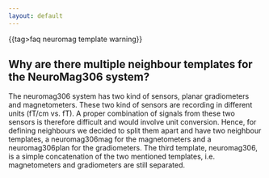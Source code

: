 ```yaml
---
layout: default
---
```


{{tag>faq neuromag template warning}}

## Why are there multiple neighbour templates for the NeuroMag306 system?

The neuromag306 system has two kind of sensors, planar gradiometers and magnetometers. These two kind of sensors are recording in different units (fT/cm vs. fT). A proper combination of signals from these two sensors is therefore difficult and would involve unit conversion. Hence, for defining neighbours we decided to split them apart and have two neighbour templates, a neuromag306mag for the magnetometers and a neuromag306plan for the gradiometers. The third template, neuromag306, is a simple concatenation of the two mentioned templates, i.e. magnetometers and gradiometers are still separated.
